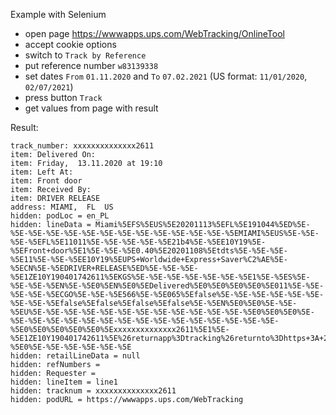 Example with Selenium

- open page https://wwwapps.ups.com/WebTracking/OnlineTool
- accept cookie options
- switch to `Track by Reference`
- put reference number `w83139338`
- set dates `From` `01.11.2020` and `To` `07.02.2021` (US format: `11/01/2020`, `02/07/2021`)
- press button `Track`
- get values from page with result

Result:

```
track_number: xxxxxxxxxxxxxx2611
item: Delivered On:
item: Friday,  13.11.2020 at 19:10
item: Left At:
item: Front door
item: Received By:
item: DRIVER RELEASE
address: MIAMI,  FL  US 
hidden: podLoc = en_PL
hidden: lineData = Miami%5EFS%5EUS%5E20201113%5EFL%5E191044%5ED%5E-%5E-%5E-%5E-%5E-%5E-%5E-%5E-%5E-%5E-%5E-%5E-%5E-%5EMIAMI%5EUS%5E-%5E-%5E-%5EFL%5E11011%5E-%5E-%5E-%5E-%5E21b4%5E-%5EE10Y19%5E-%5EFront+door%5E1%5E-%5E-%5E0.40%5E20201108%5Etdts%5E-%5E-%5E-%5E11%5E-%5E-%5EE10Y19%5EUPS+Worldwide+Express+Saver%C2%AE%5E-%5ECN%5E-%5EDRIVER+RELEASE%5ED%5E-%5E-%5E-%5E1ZE10Y190401742611%5EKGS%5E-%5E-%5E-%5E-%5E-%5E-%5E1%5E-%5ES%5E-%5E-%5E-%5EN%5E-%5E0%5EN%5E0%5EDelivered%5E0%5E0%5E0%5E0%5E011%5E-%5E-%5E-%5E-%5ECGO%5E-%5E-%5E566%5E-%5E065%5Efalse%5E-%5E-%5E-%5E-%5E-%5E-%5E-%5E-%5Efalse%5Efalse%5Efalse%5Efalse%5E-%5EN%5E0%5E0%5E-%5E-%5EU%5E-%5E-%5E-%5E-%5E-%5E-%5E-%5E-%5E-%5E-%5E-%5E-%5E0%5E0%5E0%5E-%5E-%5E-%5E-%5E-%5E-%5E-%5E-%5E-%5E-%5E-%5E-%5E-%5E-%5E-%5E-%5E0%5E0%5E0%5E0%5E0%5Exxxxxxxxxxxxxx2611%5E1%5E-%5E1ZE10Y190401742611%5E%26returnapp%3Dtracking%26returnto%3Dhttps+3A+2F+2Fwwwapps.ups.com+2FWebTracking+2FprocessInputRequest+3Floc+3Den_PL+26tracknum+3D1ZE10Y190401742611%5E-%5E0%5E-%5E-%5E-%5E-%5E-%5E
hidden: retailLineData = null
hidden: refNumbers = 
hidden: Requester = 
hidden: lineItem = line1
hidden: tracknum = xxxxxxxxxxxxxx2611
hidden: podURL = https://wwwapps.ups.com/WebTracking
```
